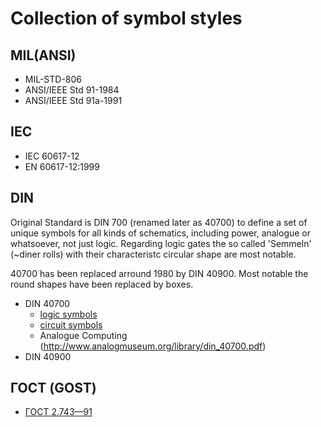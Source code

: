# Collection of symbol styles

## MIL(ANSI)

 * MIL-STD-806
 * ANSI/IEEE Std 91-1984
 * ANSI/IEEE Std 91a-1991

## IEC

 * IEC 60617-12
 * EN 60617-12:1999

## DIN

Original Standard is DIN 700 (renamed later as 40700) to define a set of unique symbols for all kinds of schematics, including power, analogue or whatsoever, not just logic. Regarding logic gates the so called 'Semmeln' (~diner rolls) with their characteristc circular shape are most notable.

40700 has been replaced arround 1980 by DIN 40900. Most notable the round shapes have been replaced by boxes.

  * DIN 40700
    * [logic symbols](https://commons.wikimedia.org/wiki/Category:DIN_40700)
    * [circuit symbols](https://commons.wikimedia.org/wiki/Category:DIN_circuit_symbols)
    * Analogue Computing (http://www.analogmuseum.org/library/din_40700.pdf)
  * DIN 40900


## ГОСТ (GOST)

 * [ГОСТ 2.743—91](http://gostexpert.ru/gost/getDoc/3720)

